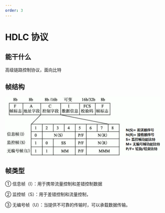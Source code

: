 ```yaml
---
order: 3
---
```


# HDLC 协议

## 能干什么

高级链路控制协议，面向比特

## 帧结构

![帧结构](md_img/image-20241103150439671.png)

## 帧类型

① 信息帧（I）：用于携带流量控制和差错控制数据

② 监控帧（S）：用于差错控制和流量控制，

③ 无编号帧（U）：当提供不可靠的传输时，可以承载数据传输。

